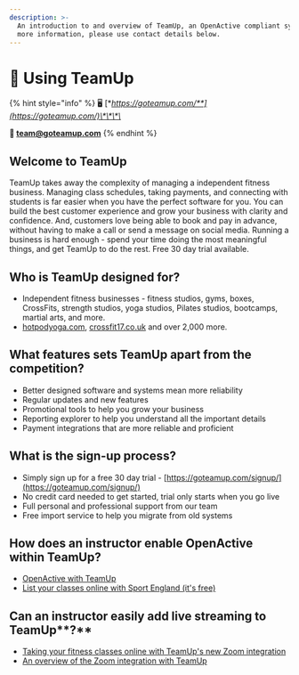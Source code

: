```yaml
---
description: >-
  An introduction to and overview of TeamUp, an OpenActive compliant system. For
  more information, please use contact details below.
---
```


# 💫 Using TeamUp

{% hint style="info" %}
🖥 [**https://goteamup.com/**](https://goteamup.com/)\*\*\*\*

**📨  team@goteamup.com**
{% endhint %}

## Welcome to TeamUp

TeamUp takes away the complexity of managing a independent fitness business. Managing class schedules, taking payments, and connecting with students is far easier when you have the perfect software for you. You can build the best customer experience and grow your business with clarity and confidence. And, customers love being able to book and pay in advance, without having to make a call or send a message on social media. Running a business is hard enough - spend your time doing the most meaningful things, and get TeamUp to do the rest. Free 30 day trial available.

## Who is TeamUp designed for?

* Independent fitness businesses - fitness studios, gyms, boxes, CrossFits, strength studios, yoga studios, Pilates studios, bootcamps, martial arts, and more.
* [hotpodyoga.com](www.hotpodyoga.com), [crossfit17.co.uk](www.crossfit17.co.uk) and over 2,000 more.

## What features sets TeamUp apart from the competition?

* Better designed software and systems mean more reliability
* Regular updates and new features
* Promotional tools to help you grow your business
* Reporting explorer to help you understand all the important details
* Payment integrations that are more reliable and proficient

## What is the sign-up process?

* Simply sign up for a free 30 day trial - [https://goteamup.com/signup/](https://goteamup.com/signup/)
* No credit card needed to get started, trial only starts when you go live
* Full personal and professional support from our team
* Free import service to help you migrate from old systems

## How does an instructor enable OpenActive within TeamUp?

* [OpenActive with TeamUp](https://support.goteamup.com/en/articles/4066504-openactive-with-teamup)
* [List your classes online with Sport England \(it's free\)](https://goteamup.com/resources/teamup-and-sport-england/)

## **Can an instructor easily add live streaming to** TeamUp**?**

* [Taking your fitness classes online with TeamUp's new Zoom integration](https://goteamup.com/resources/take-classes-online/)
* [An overview of the Zoom integration with TeamUp](https://support.goteamup.com/en/articles/3838620-an-overview-of-the-zoom-integration-with-teamup)


